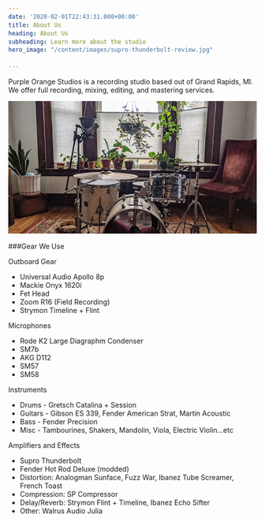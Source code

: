```yaml
---
date: '2020-02-01T22:43:31.000+00:00'
title: About Us
heading: About Us
subheading: Learn more about the studio
hero_image: "/content/images/supro-thunderbolt-review.jpg"

---
```


Purple Orange Studios is a recording studio based out of Grand Rapids, MI. We offer full recording, mixing, editing, and mastering services.

![Purple Orange Studios](/content/images/post-2.jpg)

###Gear We Use

Outboard Gear
* Universal Audio Apollo 8p
* Mackie Onyx 1620i
* Fet Head
* Zoom R16 (Field Recording)
* Strymon Timeline + Flint

Microphones
* Rode K2 Large Diagraphm Condenser
* SM7b
* AKG D112
* SM57
* SM58

Instruments
* Drums - Gretsch Catalina + Session
* Guitars - Gibson ES 339, Fender American Strat, Martin Acoustic
* Bass - Fender Precision
* Misc - Tambourines, Shakers, Mandolin, Viola, Electric Violin...etc 

Amplifiers and Effects
* Supro Thunderbolt
* Fender Hot Rod Deluxe (modded)
* Distortion: Analogman Sunface, Fuzz War, Ibanez Tube Screamer, French Toast
* Compression: SP Compressor
* Delay/Reverb: Strymon Flint + Timeline, Ibanez Echo Sifter
* Other: Walrus Audio Julia

